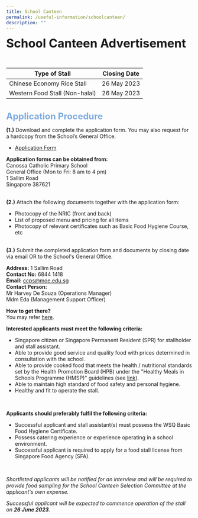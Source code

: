 ```yaml
---
title: School Canteen
permalink: /useful-information/schoolcanteen/
description: ""
---
```

<b><font size="6">School Canteen Advertisement</font></b>

<br>

| Type of Stall | Closing Date |
| -------- | -------- |
| Chinese Economy Rice Stall     | 26 May 2023     ||
| Western Food Stall (Non-halal)| 26 May 2023     |

<br>
<font size="5" color="#7daadf"><b>Application Procedure</b></font>

**(1.)** Download and complete the application form. You may also request for a hardcopy from the School’s General Office.

* [Application Form](/files/School%20Canteen%20and%20School%20Bus/application%20for%20canteen%20stall%20in%20existing%20school%20form.pdf)

**Application forms can  be obtained from:**<br>
Canossa Catholic Primary School<br>
General Office (Mon to Fri: 8 am to 4 pm)<br>
1 Sallim Road<br>
Singapore 387621<br>
<br>

**(2.)** Attach the following documents together with the application form:
* Photocopy of the NRIC (front and back)
* List of proposed menu and pricing for all items
* Photocopy of relevant certificates such as Basic Food Hygiene Course, etc
<br><br>

**(3.)** Submit the completed application form and documents by closing date via email OR to the School's General Office.

**Address:** 1 Sallim Road<br>
**Contact No:** 6844 1418<br>
**Email:** [ccps@moe.edu.sg](ccps@moe.edu.sg)<br>
**Contact Person:**<br>
Mr Harvey De Souza (Operations Manager)<br>
Mdm Eda (Management Support Officer)

**How to get there?**<br>
You may refer [here](https://www.canossacatholicpri.moe.edu.sg/contact-us/). 
<br>

**Interested applicants must meet the following criteria:**
* Singapore citizen or Singapore Permanent Resident (SPR) for stallholder and stall assistant.
* Able to provide good service and quality food with prices determined in consultation with the school.
* Able to provide cooked food that meets the health / nutritional standards set by the Health Promotion Board (HPB) under the "Healthy Meals in Schools Programme (HMSP)" guidelines (see [link](https://www.hpb.gov.sg/schools/school-programmes/healthy-meals-in-schools-programme)).
* Able to maintain high standard of food safety and personal hygiene.
* Healthy and fit to operate the stall.
<br>

**Applicants should preferably fulfil the following criteria:**
* Successful applicant and stall assistant(s) must possess the WSQ Basic Food Hygiene Certificate.
* Possess catering experience or experience operating in a school environment.
* Successful applicant is required to apply for a food stall license from Singapore Food Agency (SFA).
<br>

*Shortlisted applicants will be notified for an interview and will be required to provide food sampling for the School Canteen Selection Committee at the applicant's own expense.*

*Successful applicant will be expected to commence operation of the stall on **26 June 2023**.*